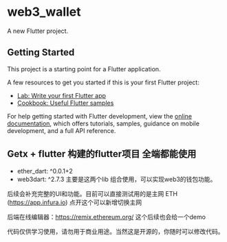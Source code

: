 # web3_wallet

A new Flutter project.

## Getting Started

This project is a starting point for a Flutter application.

A few resources to get you started if this is your first Flutter project:

- [Lab: Write your first Flutter app](https://docs.flutter.dev/get-started/codelab)
- [Cookbook: Useful Flutter samples](https://docs.flutter.dev/cookbook)

For help getting started with Flutter development, view the
[online documentation](https://docs.flutter.dev/), which offers tutorials,
samples, guidance on mobile development, and a full API reference.

## Getx + flutter 构建的flutter项目 全端都能使用

- ether_dart: ^0.0.1+2
- web3dart: ^2.7.3
主要是这两个lib 组合使用，可以实现web3的钱包功能。

后续会补充完整的UI和功能。目前可以直接测试用的是主网 ETH
(https://app.infura.io)
点开这个可以新增切换主网

后端在线编辑器：https://remix.ethereum.org/
这个后续也会给一个demo

代码仅供学习使用，请勿用于商业用途。当然这是开源的，你随时可以修改代码。


